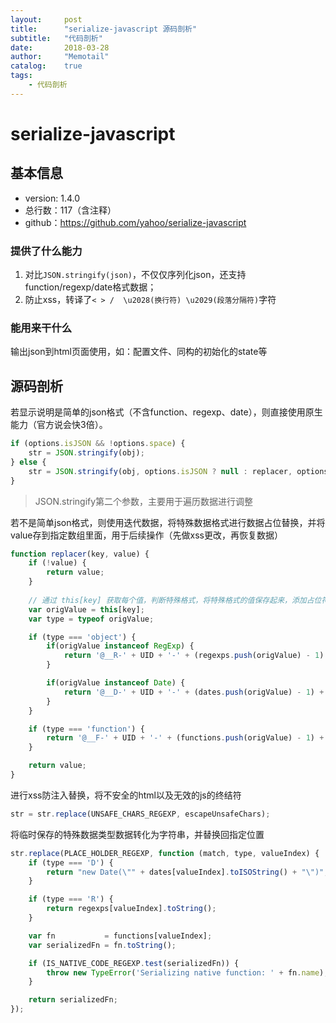 ```yaml
---
layout:     post
title:      "serialize-javascript 源码剖析"
subtitle:   "代码剖析"
date:       2018-03-28
author:     "Memotail"
catalog:    true
tags:
    - 代码剖析
---
```


# serialize-javascript

## 基本信息
- version: 1.4.0
- 总行数：117（含注释）
- github：https://github.com/yahoo/serialize-javascript


### 提供了什么能力

1. 对比`JSON.stringify(json)`，不仅仅序列化json，还支持function/regexp/date格式数据；
2. 防止xss，转译了`< > /  \u2028(换行符) \u2029(段落分隔符)`字符 


### 能用来干什么

输出json到html页面使用，如：配置文件、同构的初始化的state等


## 源码剖析

若显示说明是简单的json格式（不含function、regexp、date），则直接使用原生能力（官方说会快3倍）。

```javascript
if (options.isJSON && !options.space) {
    str = JSON.stringify(obj);
} else {
    str = JSON.stringify(obj, options.isJSON ? null : replacer, options.space);
}
```
> JSON.stringify第二个参数，主要用于遍历数据进行调整


若不是简单json格式，则使用迭代数据，将特殊数据格式进行数据占位替换，并将value存到指定数组里面，用于后续操作（先做xss更改，再恢复数据）

```javascript
function replacer(key, value) {
    if (!value) {
        return value;
    }
    
    // 通过 this[key] 获取每个值，判断特殊格式，将特殊格式的值保存起来，添加占位符
    var origValue = this[key];
    var type = typeof origValue;

    if (type === 'object') {
        if(origValue instanceof RegExp) {
            return '@__R-' + UID + '-' + (regexps.push(origValue) - 1) + '__@';
        }

        if(origValue instanceof Date) {
            return '@__D-' + UID + '-' + (dates.push(origValue) - 1) + '__@';
        }
    }

    if (type === 'function') {
        return '@__F-' + UID + '-' + (functions.push(origValue) - 1) + '__@';
    }

    return value;
}

```

进行xss防注入替换，将不安全的html以及无效的js的终结符
```javascript
str = str.replace(UNSAFE_CHARS_REGEXP, escapeUnsafeChars);
```

将临时保存的特殊数据类型数据转化为字符串，并替换回指定位置

```javascript
str.replace(PLACE_HOLDER_REGEXP, function (match, type, valueIndex) {
    if (type === 'D') {
        return "new Date(\"" + dates[valueIndex].toISOString() + "\")";
    }

    if (type === 'R') {
        return regexps[valueIndex].toString();
    }

    var fn           = functions[valueIndex];
    var serializedFn = fn.toString();

    if (IS_NATIVE_CODE_REGEXP.test(serializedFn)) {
        throw new TypeError('Serializing native function: ' + fn.name);
    }

    return serializedFn;
});
```
